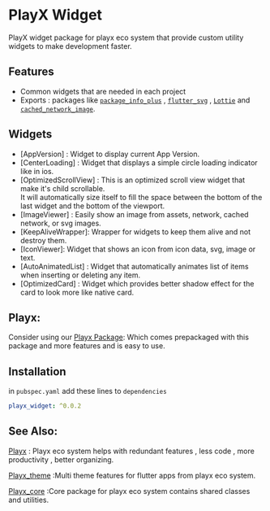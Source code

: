 
# PlayX Widget
PlayX widget package for playx eco system that provide custom utility widgets to make development faster.

## Features
- Common widgets that are needed in each project
-  Exports :  packages like [`package_info_plus`](https://pub.dev/packages/package_info_plus) , 
[`flutter_svg`](https://pub.dev/packages/flutter_svg) , [`Lottie`](https://pub.dev/packages/lottie) 
and [`cached_network_image`](https://pub.dev/packages/cached_network_image).

## Widgets
- [AppVersion] : Widget to display current App Version.
- [CenterLoading] : Widget that displays a simple circle loading indicator like in ios.
- [OptimizedScrollView] : This is an optimized scroll view widget that make it's child scrollable.  
  It will automatically size itself to fill the space between the bottom of the last widget and the bottom of the viewport.
- [ImageViewer] : Easily show an image from assets, network, cached network, or svg images.
- [KeepAliveWrapper]: Wrapper for widgets to keep them alive and not destroy them.
- [IconViewer]: Widget that shows an icon from icon data, svg, image or text.
-  [AutoAnimatedList] : Widget that automatically animates list of items when inserting or deleting any item.
-  [OptimizedCard] : Widget which provides better shadow effect for the card to look more like native card.


## Playx:
Consider using our [Playx Package](https://pub.dev/packages/playx):
Which comes prepackaged with this package and more features and is easy to use.

## Installation

in `pubspec.yaml` add these lines to `dependencies`

```yaml  
playx_widget: ^0.0.2
```  

## See Also:
[Playx](https://pub.dev/packages/playx) : Playx eco system helps with redundant features , less code , more productivity , better organizing.

[Playx_theme](https://pub.dev/packages/playx_theme) :Multi theme features for flutter apps from playx eco system.

[Playx_core](https://pub.dev/packages/playx_core) :Core package for playx eco system contains shared classes and utilities.